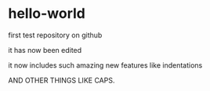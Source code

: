 # hello-world
first test repository on github


it has now been edited

it now includes such amazing new features like
  indentations
    
AND OTHER THINGS LIKE CAPS.
